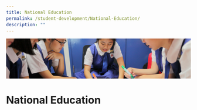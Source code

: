 ```yaml
---
title: National Education
permalink: /student-development/National-Education/
description: ""
---
```

![](/images/Student-Development_v2.jpg)

National Education
==================
